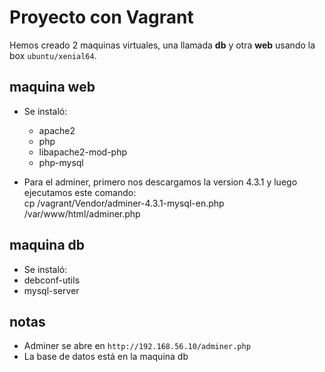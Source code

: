# Proyecto con Vagrant

Hemos creado 2 maquinas virtuales, una llamada **db** y otra **web** usando la box `ubuntu/xenial64`.

## maquina web
- Se instaló:
  - apache2  
  - php  
  - libapache2-mod-php  
  - php-mysql  

- Para el adminer, primero nos descargamos la version 4.3.1 y luego ejecutamos este comando:  
cp /vagrant/Vendor/adminer-4.3.1-mysql-en.php /var/www/html/adminer.php


## maquina db
- Se instaló:
- debconf-utils  
- mysql-server  

## notas
- Adminer se abre en `http://192.168.56.10/adminer.php`  
- La base de datos está en la maquina db  
